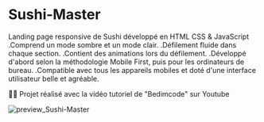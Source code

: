 # Sushi-Master
Landing page responsive de Sushi développé en HTML CSS & JavaScript
.Comprend un mode sombre et un mode clair.
.Défilement fluide dans chaque section.
.Contient des animations lors du défilement.
.Développé d'abord selon la méthodologie Mobile First, puis pour les ordinateurs de bureau.
.Compatible avec tous les appareils mobiles et doté d'une interface utilisateur belle et agréable.

👨‍💻 Projet réalisé avec la vidéo tutoriel de "Bedimcode" sur Youtube

![preview_Sushi-Master](https://github.com/Skies-Land/Sushi-Master/assets/146822518/47b08681-0a70-404d-af96-a9d198d93092)
